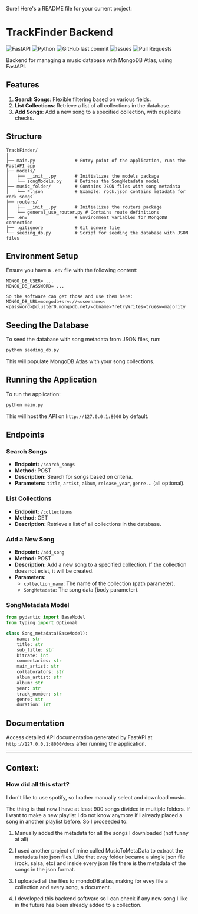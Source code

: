 Sure! Here's a README file for your current project:

# TrackFinder Backend
![FastAPI](https://img.shields.io/badge/FastAPI-005571?style=for-the-badge&logo=fastapi)
![Python](https://img.shields.io/badge/python-3.8%2B-blue.svg?style=for-the-badge&logo=python)
![GitHub last commit](https://img.shields.io/github/last-commit/Valentin387/TrackFinder_backend?style=for-the-badge)
![Issues](https://img.shields.io/github/issues/Valentin387/TrackFinder_backend?style=for-the-badge)
![Pull Requests](https://img.shields.io/github/issues-pr/Valentin387/TrackFinder_backend?style=for-the-badge)

Backend for managing a music database with MongoDB Atlas, using FastAPI.

## Features

1. **Search Songs**: Flexible filtering based on various fields.
2. **List Collections**: Retrieve a list of all collections in the database.
3. **Add Songs**: Add a new song to a specified collection, with duplicate checks.

## Structure

```
TrackFinder/
│
├── main.py               # Entry point of the application, runs the FastAPI app
├── models/
│   ├── __init__.py       # Initializes the models package
│   └── songModels.py     # Defines the SongMetadata model
├── music_folder/         # Contains JSON files with song metadata
│   └── *.json            # Example: rock.json contains metadata for rock songs
├── routers/
│   ├── __init__.py       # Initializes the routers package
│   └── general_use_router.py # Contains route definitions
├── .env                  # Environment variables for MongoDB connection
├── .gitignore            # Git ignore file
└── seeding_db.py         # Script for seeding the database with JSON files
```

## Environment Setup

Ensure you have a `.env` file with the following content:

```
MONGO_DB_USER= ...
MONGO_DB_PASSWORD= ...

So the software can get those and use them here:
MONGO_DB_URL=mongodb+srv://<username>:<password>@cluster0.mongodb.net/<dbname>?retryWrites=true&w=majority
```

## Seeding the Database

To seed the database with song metadata from JSON files, run:

```bash
python seeding_db.py
```

This will populate MongoDB Atlas with your song collections.

## Running the Application

To run the application:

```bash
python main.py
```

This will host the API on `http://127.0.0.1:8000` by default.

## Endpoints

### Search Songs

- **Endpoint:** `/search_songs`
- **Method:** POST
- **Description:** Search for songs based on criteria.
- **Parameters:** `title`, `artist`, `album`, `release_year`, `genre` ... (all optional).

### List Collections

- **Endpoint:** `/collections`
- **Method:** GET
- **Description:** Retrieve a list of all collections in the database.

### Add a New Song

- **Endpoint:** `/add_song`
- **Method:** POST
- **Description:** Add a new song to a specified collection. If the collection does not exist, it will be created.
- **Parameters:** 
  - `collection_name`: The name of the collection (path parameter).
  - `SongMetadata`: The song data (body parameter).

### SongMetadata Model

```python
from pydantic import BaseModel
from typing import Optional

class Song_metadata(BaseModel):
    name: str
    title: str
    sub_title: str
    bitrate: int
    commentaries: str
    main_artist: str
    collaborators: str
    album_artist: str
    album: str
    year: str
    track_number: str
    genre: str
    duration: int
```

## Documentation

Access detailed API documentation generated by FastAPI at `http://127.0.0.1:8000/docs` after running the application.

---

## Context:
### How did all this start?
I don't like to use spotify, so I rather manually select and download music. 

The thing is that now I have at least 900 songs divided in multiple folders. If I want to make a new playlist I do not know anymore if I already placed a song in another playlist before. So I proceeded to:

1. Manually added the metadata for all the songs I downloaded (not funny at all)
2. I used another project of mine called MusicToMetaData to extract the metadata into json files.
Like that evey folder became a single json file (rock, salsa, etc) and inside every json file there is the metadata of the songs in the json format.

3. I uploaded all the files to mondoDB atlas, making for evey file a collection and every song, a document.

4. I developed this backend software so I can check if any new song I like in the future has been already added to a collection.
